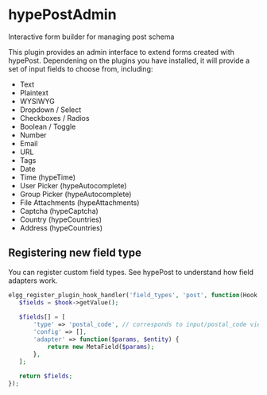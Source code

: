 hypePostAdmin
=============

Interactive form builder for managing post schema 

This plugin provides an admin interface to extend forms created with hypePost. Dependening on the plugins you have installed, it will provide a set of input fields to choose from, including:

 - Text
 - Plaintext
 - WYSIWYG
 - Dropdown / Select
 - Checkboxes / Radios
 - Boolean / Toggle
 - Number
 - Email
 - URL
 - Tags
 - Date
 - Time (hypeTime)
 - User Picker (hypeAutocomplete)
 - Group Picker (hypeAutocomplete)
 - File Attachments (hypeAttachments)
 - Captcha (hypeCaptcha)
 - Country (hypeCountries)
 - Address (hypeCountries)
 
 
 ## Registering new field type
 
 You can register custom field types. See hypePost to understand how field adapters work.
 
 ```php
 elgg_register_plugin_hook_handler('field_types', 'post', function(Hook $hook) {
    $fields = $hook->getValue();
    
    $fields[] = [
        'type' => 'postal_code', // corresponds to input/postal_code view
        'config' => [],
        'adapter' => function($params, $entity) {
            return new MetaField($params);
        },
    ];
    
    return $fields;
 });
 ```
 
 
 
